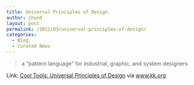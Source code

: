 ```yaml
---
title: Universal Principles of Design
author: jhund
layout: post
permalink: /2012/03/universal-principles-of-design/
categories:
  - Blog
  - Curated News
---
```

> a &#8220;pattern language&#8221; for industrial, graphic, and system designers

Link: [Cool Tools: Universal Principles of Design][1] via www.kk.org

 [1]: http://bit.ly/ynWHu7